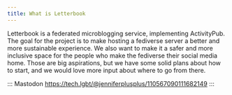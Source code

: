 ```yaml
---
title: What is Letterbook
---
```


Letterbook is a federated microblogging service, implementing ActivityPub. The goal for the project is to make hosting a fediverse server a better and more sustainable experience. We also want to make it a safer and more inclusive space for the people who make the fediverse their social media home. Those are big aspirations, but we have some solid plans about how to start, and we would love more input about where to go from there.

::: Mastodon https://tech.lgbt/@jenniferplusplus/110567090111682149
:::